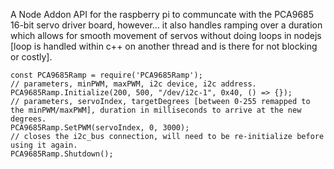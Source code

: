 A Node Addon API for the raspberry pi to communcate with the PCA9685 16-bit servo driver board, however... it also handles ramping over a duration which allows for smooth movement of servos without doing loops in nodejs [loop is handled within c++ on another thread and is there for not blocking or costly].


```
const PCA9685Ramp = require('PCA9685Ramp');
// parameters, minPWM, maxPWM, i2c device, i2c address.
PCA9685Ramp.Initialize(200, 500, "/dev/i2c-1", 0x40, () => {});
// parameters, servoIndex, targetDegrees [between 0-255 remapped to the minPWM/maxPWM], duration in milliseconds to arrive at the new degrees.
PCA9685Ramp.SetPWM(servoIndex, 0, 3000);
// closes the i2c_bus connection, will need to be re-initialize before using it again.
PCA9685Ramp.Shutdown();
```